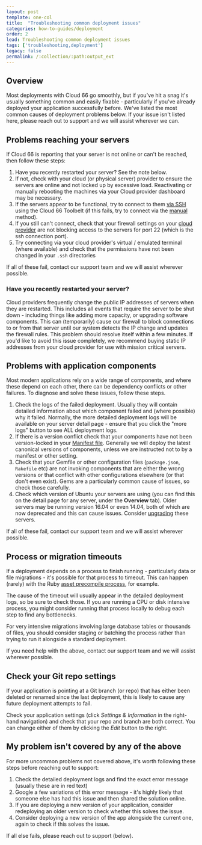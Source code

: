 ```yaml
---
layout: post
template: one-col
title:  "Troubleshooting common deployment issues"
categories: how-to-guides/deployment
order: 2
lead: Troubleshooting common deployment issues
tags: ['troubleshooting,deployment']
legacy: false
permalink: /:collection/:path:output_ext
---
```


## Overview

Most deployments with Cloud 66 go smoothly, but if you've hit a snag it's usually something common and easily fixable - particularly if you've already deployed your application successfully before. We've listed the most common causes of deployment problems below. If your issue isn't listed here, please reach out to support and we will assist wherever we can.

## Problems reaching your servers


If Cloud 66 is reporting that your server is not online or can't be reached, then follow these steps:

1. Have you recently restarted your server? See the note below.
2. If not, check with your cloud (or physical server) provider to ensure the servers are online and not locked up by excessive load. Reactivating or manually rebooting the machines via your Cloud provider dashboard may be necessary.
3. If the servers appear to be functional, try to connect to them [via SSH](https://help.cloud66.com/rails/how-to-guides/common-tools/ssh-to-server.html) using the Cloud 66 Toolbelt (if this fails, try to connect via the [manual](https://help.cloud66.com/rails/how-to-guides/common-tools/ssh-to-server.html#manual-shell-access) method). 
4. If you still can't connect, check that your firewall settings on your [cloud provider](https://help.cloud66.com/rails/how-to-guides/common-tools/ssh.html#cloud-providers-firewall-api-has-delay) are not blocking access to the servers for port 22 (which is the ssh connection port).
5. Try connecting via your cloud provider's virtual / emulated terminal (where available) and check that the permissions have not been changed in your `.ssh` directories

If all of these fail, contact our support team and we will assist wherever possible. 

### Have you recently restarted your server?

<div class="notice"><p>
Cloud providers frequently change the public IP addresses of servers when they are restarted. This includes all events that require the server to be shut down - including things like adding more capacity, or upgrading software components. This can (temporarily) cause our firewall to block connections to or from that server until our system detects the IP change and updates the firewall rules. This problem should resolve itself within a few minutes. If you'd like to avoid this issue completely, we recommend buying static IP addresses from your cloud provider for use with mission critical servers.
</p></div>

## Problems with application components

Most modern applications rely on a wide range of components, and where these depend on each other, there can be dependency conflicts or other failures. To diagnose and solve these issues, follow these steps.

1. Check the logs of the failed deployment. Usually they will contain detailed information about which component failed and (where possible) why it failed. Normally, the more detailed deployment logs will be available on your server detail page - ensure that you click the "more logs" button to see ALL deployment logs.
2. If there is a version conflict check that your components have not been version-locked in your [Manifest file](https://help.cloud66.com/rails/how-to-guides/deployment/building-a-manifest-file.html). Generally we will deploy the latest canonical versions of components, unless we are instructed not to by a manifest or other setting.
3. Check that your Gemfile or other configuration files (`package.json`, `Rakefile` etc) are not invoking components that are either the wrong versions or that conflict with other configurations elsewhere (or that don't even exist). Gems are a particularly common cause of issues, so check those carefully. 
4. Check which version of Ubuntu your servers are using (you can find this on the detail page for any server, under the **Overview** tab). Older servers may be running version 16.04 or even 14.04, both of which are now deprecated and this can cause issues. Consider [upgrading](https://help.cloud66.com/rails/how-to-guides/deployment/applying-upgrades.html) these servers. 

If all of these fail, contact our support team and we will assist wherever possible. 

## Process or migration timeouts

If a deployment depends on a process to finish running - particularly data or file migrations - it's possible for that process to timeout. This can happen (rarely) with the Ruby [asset precompile process](/rails/how-to-guides/deployment/enable-disable-asset-pipeline.html), for example. 

The cause of the timeout will usually appear in the detailed deployment logs, so be sure to check those. If you are running a CPU or disk intensive process, you might consider running that process locally to debug each step to find any bottlenecks.

For very intensive migrations involving large database tables or thousands of files, you should consider staging or batching the process rather than trying to run it alongside a standard deployment. 

If you need help with the above, contact our support team and we will assist wherever possible. 

## Check your Git repo settings

If your application is pointing at a Git branch (or repo) that has either been deleted or renamed since the last deployment, this is likely to cause any future deployment attempts to fail. 

Check your application settings (click *Settings & Information* in the right-hand navigation) and check that your repo and branch are both correct. You can change either of them by clicking the *Edit* button to the right.

## My problem isn't covered by any of the above

For more uncommon problems not covered above, it's worth following these steps before reaching out to support:

1. Check the detailed deployment logs and find the exact error message (usually these are in red text)
2. Google a few variations of this error message - it's highly likely that someone else has had this issue and then shared the solution online.
3. If you are deploying a new version of your application, consider redeploying an older version to check whether this solves the issue. 
4. Consider deploying a new version of the app alongside the current one, again to check if this solves the issue. 

If all else fails, please reach out to support (below).